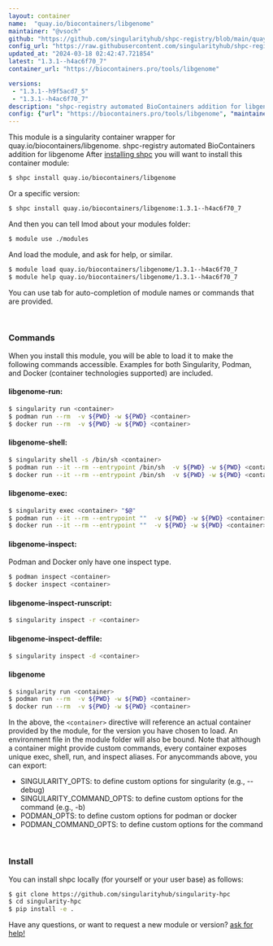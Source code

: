 ```yaml
---
layout: container
name:  "quay.io/biocontainers/libgenome"
maintainer: "@vsoch"
github: "https://github.com/singularityhub/shpc-registry/blob/main/quay.io/biocontainers/libgenome/container.yaml"
config_url: "https://raw.githubusercontent.com/singularityhub/shpc-registry/main/quay.io/biocontainers/libgenome/container.yaml"
updated_at: "2024-03-18 02:42:47.721854"
latest: "1.3.1--h4ac6f70_7"
container_url: "https://biocontainers.pro/tools/libgenome"

versions:
 - "1.3.1--h9f5acd7_5"
 - "1.3.1--h4ac6f70_7"
description: "shpc-registry automated BioContainers addition for libgenome"
config: {"url": "https://biocontainers.pro/tools/libgenome", "maintainer": "@vsoch", "description": "shpc-registry automated BioContainers addition for libgenome", "latest": {"1.3.1--h4ac6f70_7": "sha256:6550787b273bebe18f74aa10f7bc34e5b0133e6e6b2a11c63fc13d7618451979"}, "tags": {"1.3.1--h9f5acd7_5": "sha256:aaa664a489c0b3461ffbe63941ba94c16976237f1904b12a019dac0b837f6d1a", "1.3.1--h4ac6f70_7": "sha256:6550787b273bebe18f74aa10f7bc34e5b0133e6e6b2a11c63fc13d7618451979"}, "docker": "quay.io/biocontainers/libgenome"}
---
```


This module is a singularity container wrapper for quay.io/biocontainers/libgenome.
shpc-registry automated BioContainers addition for libgenome
After [installing shpc](#install) you will want to install this container module:


```bash
$ shpc install quay.io/biocontainers/libgenome
```

Or a specific version:

```bash
$ shpc install quay.io/biocontainers/libgenome:1.3.1--h4ac6f70_7
```

And then you can tell lmod about your modules folder:

```bash
$ module use ./modules
```

And load the module, and ask for help, or similar.

```bash
$ module load quay.io/biocontainers/libgenome/1.3.1--h4ac6f70_7
$ module help quay.io/biocontainers/libgenome/1.3.1--h4ac6f70_7
```

You can use tab for auto-completion of module names or commands that are provided.

<br>

### Commands

When you install this module, you will be able to load it to make the following commands accessible.
Examples for both Singularity, Podman, and Docker (container technologies supported) are included.

#### libgenome-run:

```bash
$ singularity run <container>
$ podman run --rm  -v ${PWD} -w ${PWD} <container>
$ docker run --rm  -v ${PWD} -w ${PWD} <container>
```

#### libgenome-shell:

```bash
$ singularity shell -s /bin/sh <container>
$ podman run --it --rm --entrypoint /bin/sh  -v ${PWD} -w ${PWD} <container>
$ docker run --it --rm --entrypoint /bin/sh  -v ${PWD} -w ${PWD} <container>
```

#### libgenome-exec:

```bash
$ singularity exec <container> "$@"
$ podman run --it --rm --entrypoint ""  -v ${PWD} -w ${PWD} <container> "$@"
$ docker run --it --rm --entrypoint ""  -v ${PWD} -w ${PWD} <container> "$@"
```

#### libgenome-inspect:

Podman and Docker only have one inspect type.

```bash
$ podman inspect <container>
$ docker inspect <container>
```

#### libgenome-inspect-runscript:

```bash
$ singularity inspect -r <container>
```

#### libgenome-inspect-deffile:

```bash
$ singularity inspect -d <container>
```



#### libgenome

```bash
$ singularity run <container>
$ podman run --rm  -v ${PWD} -w ${PWD} <container>
$ docker run --rm  -v ${PWD} -w ${PWD} <container>
```


In the above, the `<container>` directive will reference an actual container provided
by the module, for the version you have chosen to load. An environment file in the
module folder will also be bound. Note that although a container
might provide custom commands, every container exposes unique exec, shell, run, and
inspect aliases. For anycommands above, you can export:

 - SINGULARITY_OPTS: to define custom options for singularity (e.g., --debug)
 - SINGULARITY_COMMAND_OPTS: to define custom options for the command (e.g., -b)
 - PODMAN_OPTS: to define custom options for podman or docker
 - PODMAN_COMMAND_OPTS: to define custom options for the command

<br>

### Install

You can install shpc locally (for yourself or your user base) as follows:

```bash
$ git clone https://github.com/singularityhub/singularity-hpc
$ cd singularity-hpc
$ pip install -e .
```

Have any questions, or want to request a new module or version? [ask for help!](https://github.com/singularityhub/singularity-hpc/issues)